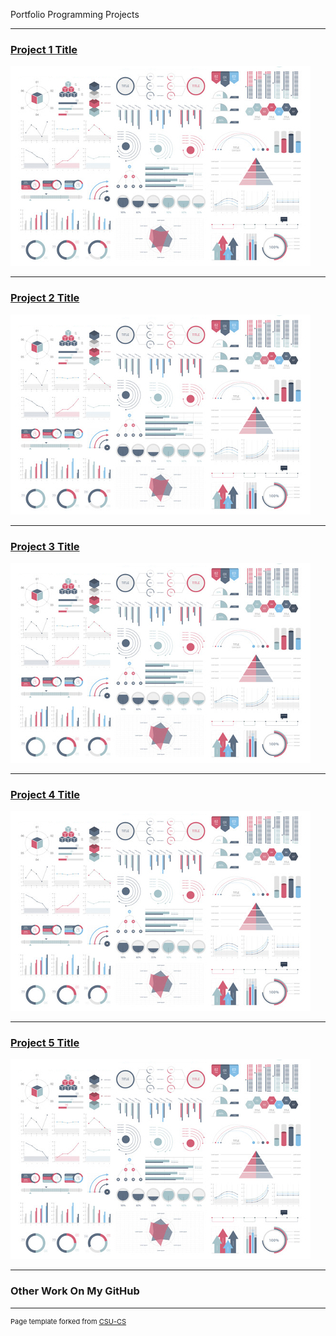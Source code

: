 Portfolio Programming Projects

---
### [Project 1 Title ](project1)

![Project 1 Thumbnail Name](images/dummy_thumbnail.jpg)

---
### [Project 2 Title ](project1)

![Project 2 Thumbnail Name](images/dummy_thumbnail.jpg)

---
### [Project 3 Title ](project1)

![Project 3 Thumbnail Name](images/dummy_thumbnail.jpg)

---
### [Project 4 Title ](project1)

![Project 3 Thumbnail Name](images/dummy_thumbnail.jpg)

---
### [Project 5 Title ](project1)

![Project 3 Thumbnail Name](images/dummy_thumbnail.jpg)

---

### Other Work On My GitHub 

---



<p style="font-size:11px">Page template forked from <a href="https://github.com/csu-cs/csci-portfolio">CSU-CS</a></p>
<!-- Remove above link if you don't want to attributive -->
